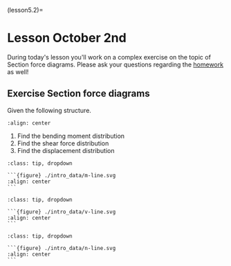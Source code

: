 (lesson5.2)=
# Lesson October 2nd

During today's lesson you'll work on a complex exercise on the topic of Section force diagrams. Please ask your questions regarding the [homework](homework5.2) as well!

## Exercise Section force diagrams

Given the following structure.

```{figure} intro_data/structure.svg
:align: center
```

1. Find the bending moment distribution
2. Find the shear force distribution
3. Find the displacement distribution


````{admonition} Solution assignment 1
:class: tip, dropdown

```{figure} ./intro_data/m-line.svg
:align: center
```
````


````{admonition} Solution assignment 2
:class: tip, dropdown

```{figure} ./intro_data/v-line.svg
:align: center
```

````


````{admonition} Solution assignment 3
:class: tip, dropdown

```{figure} ./intro_data/n-line.svg
:align: center
```

````
